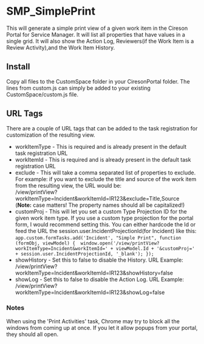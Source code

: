 # SMP_SimplePrint
This will generate a simple print view of a given work item in the Cireson Portal for Service Manager.
It will list all properties that have values in a single grid.  It will also show the Action Log, Reviewers(if the Work Item is a Review Activity),and the Work Item History. 

## Install
Copy all files to the CustomSpace folder in your CiresonPortal folder.  The lines from custom.js can simply be added to your existing CustomSpace/custom.js file.   

## URL Tags
There are a couple of URL tags that can be added to the task registration for customization of the resulting view.
* workItemType - This is required and is already present in the default task registration URL
* workItemId - This is required and is already present in the default task registration URL
* exclude - This will take a comma separated list of properties to exclude.  For example: if you want to exclude the title and source of the work item from the resulting view, the URL would be:   
/view/printView?workItemType=Incident&workItemId=IR123&exclude=Title,Source  
(**Note:** case matters!  The property names should all be capitalized!)
* customProj - This will let you set a custom Type Projection ID for the given work item type.  If you use a custom type projection for the portal form, I would recommend setting this.  You can either hardcode the Id or feed the URL the session.user.IncidentProjectionId(for Incident) like this:  
`app.custom.formTasks.add('Incident', "Simple Print", function (formObj, viewModel) { 
   window.open('/view/printView?workItemType=Incident&workItemId=' + viewModel.Id + '&customProj=' + session.user.IncidentProjectionId, '_blank');
});`
* showHistory - Set this to false to disable the History. URL Example:  
/view/printView?workItemType=Incident&workItemId=IR123&showHistory=false  
* showLog - Set this to false to disable the Action Log. URL Example:  
/view/printView?workItemType=Incident&workItemId=IR123&showLog=false  

### Notes
When using the 'Print Activities' task, Chrome may try to block all the windows from coming up at once.  If you let it allow popups from your portal, they should all open.
